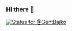 ### Hi there 👋
[![Status for @GentBajko](https://badge.stateful.com/GentBajko/status.svg)](https://app.stateful.com/@GentBajko)

<!--
**GentBajko/GentBajko** is a ✨ _special_ ✨ repository because its `README.md` (this file) appears on your GitHub profile.

Here are some ideas to get you started:

- 🔭 I’m currently working on ...
- 🌱 I’m currently learning ...
- 👯 I’m looking to collaborate on ...
- 🤔 I’m looking for help with ...
- 💬 Ask me about ...
- 📫 How to reach me: ...
- 😄 Pronouns: ...
- ⚡ Fun fact: ...
-->
